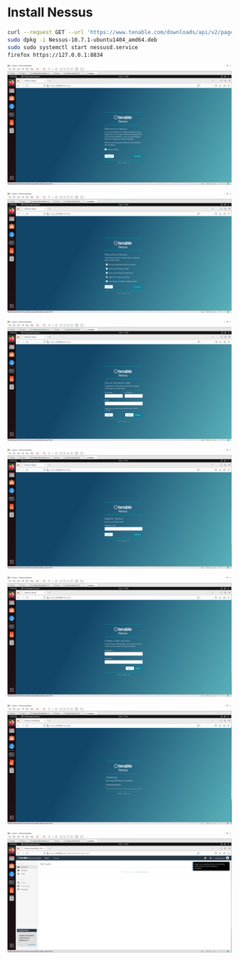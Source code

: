 # Install Nessus

```Bash
curl --request GET --url 'https://www.tenable.com/downloads/api/v2/pages/nessus/files/Nessus-10.7.1-ubuntu1404_amd64.deb' --output 'Nessus-10.7.1-ubuntu1404_amd64.deb'
sudo dpkg -i Nessus-10.7.1-ubuntu1404_amd64.deb
sudo sudo systemctl start nessusd.service
firefox https://127.0.0.1:8834
```

![](https://github.com/JonmarCorpuz/Documentations/blob/main/Nessus/Assets/Nessus%20pt1.png)

![](https://github.com/JonmarCorpuz/Documentations/blob/main/Nessus/Assets/Nessus%20pt2.png)

![](https://github.com/JonmarCorpuz/Documentations/blob/main/Nessus/Assets/Nessus%20pt3.png)

![](https://github.com/JonmarCorpuz/Documentations/blob/main/Nessus/Assets/Nessus%20pt4.png)

![](https://github.com/JonmarCorpuz/Documentations/blob/main/Nessus/Assets/Nessus%20pt5.png)

![](https://github.com/JonmarCorpuz/Documentations/blob/main/Nessus/Assets/Nessus%20pt6.png)

![](https://github.com/JonmarCorpuz/Documentations/blob/main/Nessus/Assets/Nessus%20pt7.png)
